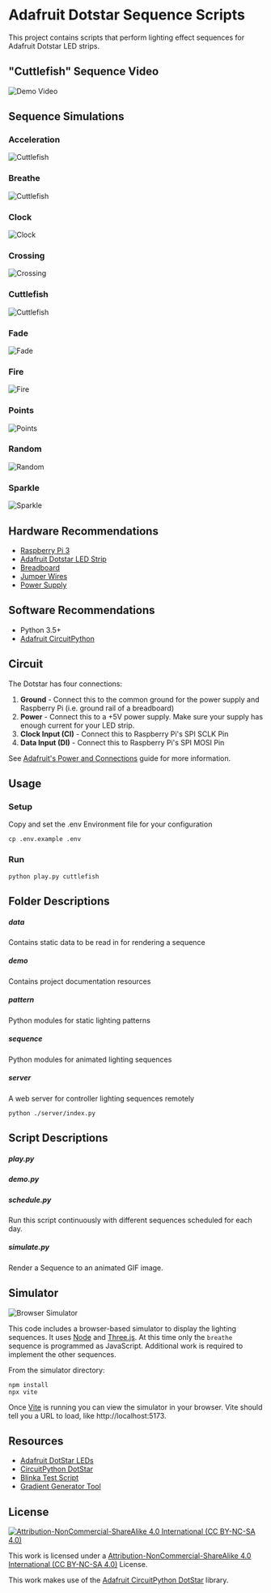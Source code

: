 # Adafruit Dotstar Sequence Scripts

This project contains scripts that perform lighting effect sequences for Adafruit Dotstar LED strips.

## "Cuttlefish" Sequence Video

![Demo Video](demo/cuttlefish-video.gif)

## Sequence Simulations

### Acceleration
![Cuttlefish](demo/acceleration.gif)

### Breathe
![Cuttlefish](demo/breathe.gif)

### Clock
![Clock](demo/clock.gif)

### Crossing
![Crossing](demo/crossing.gif)

### Cuttlefish
![Cuttlefish](demo/cuttlefish.gif)

### Fade
![Fade](demo/fade.gif)

### Fire
![Fire](demo/fire.gif)

### Points
![Points](demo/points.gif)

### Random
![Random](demo/random.gif)

### Sparkle
![Sparkle](demo/sparkle.gif)

## Hardware Recommendations

 - [Raspberry Pi 3](https://www.adafruit.com/category/105)
 - [Adafruit Dotstar LED Strip](https://learn.adafruit.com/adafruit-dotstar-leds)
 - [Breadboard](https://www.adafruit.com/product/239)
 - [Jumper Wires](https://www.adafruit.com/category/306)
 - [Power Supply](https://www.adafruit.com/product/1466)

## Software Recommendations

 - Python 3.5+
 - [Adafruit CircuitPython](https://github.com/adafruit/circuitpython)


## Circuit

The Dotstar has four connections:

1) **Ground** - Connect this to the common ground for the power supply and Raspberry Pi (i.e. ground rail of a breadboard)
2) **Power** - Connect this to a +5V power supply. Make sure your supply has enough current for your LED strip.
3) **Clock Input (CI)** - Connect this to Raspberry Pi's SPI SCLK Pin
4) **Data Input (DI)** - Connect this to Raspberry Pi's SPI MOSI Pin

See [Adafruit's Power and Connections](https://learn.adafruit.com/adafruit-dotstar-leds/power-and-connections) guide for more information.

## Usage

### Setup

Copy and set the .env Environment file for your configuration

```
cp .env.example .env
```

### Run

```
python play.py cuttlefish
```

## Folder Descriptions

##### data

Contains static data to be read in for rendering a sequence

##### demo
Contains project documentation resources

##### pattern

Python modules for static lighting patterns

##### sequence

Python modules for animated lighting sequences

##### server

A web server for controller lighting sequences remotely

```
python ./server/index.py
```

## Script Descriptions

##### play.py

##### demo.py

##### schedule.py

Run this script continuously with different sequences scheduled for each day.

##### simulate.py

Render a Sequence to an animated GIF image.

## Simulator

![Browser Simulator](demo/simulator.png)

This code includes a browser-based simulator to display the lighting sequences. It uses [Node](https://nodejs.org/)
and [Three.js](https://threejs.org/). At this time only the `breathe` sequence is programmed as JavaScript.
Additional work is required to implement the other sequences.

From the simulator directory:
```
npm install
npx vite
```

Once [Vite](https://vitejs.dev/) is running you can view the simulator in your browser. Vite should tell you a URL to load, like http://localhost:5173.

## Resources

- [Adafruit DotStar LEDs](https://learn.adafruit.com/adafruit-dotstar-leds/overview)
- [CircuitPython DotStar](https://learn.adafruit.com/circuitpython-essentials/circuitpython-dotstar)
- [Blinka Test Script](https://learn.adafruit.com/circuitpython-on-raspberrypi-linux/installing-circuitpython-on-raspberry-pi)
- [Gradient Generator Tool](https://learnui.design/tools/gradient-generator.html)

## License

[![Attribution-NonCommercial-ShareAlike 4.0 International (CC BY-NC-SA 4.0)](https://i.creativecommons.org/l/by-nd/2.0/88x31.png)](https://creativecommons.org/licenses/by-nc-sa/4.0/)

This work is licensed under a [Attribution-NonCommercial-ShareAlike 4.0 International (CC BY-NC-SA 4.0)](https://creativecommons.org/licenses/by-nc-sa/4.0/) License.

This work makes use of the [Adafruit CircuitPython DotStar](https://github.com/adafruit/Adafruit_CircuitPython_DotStar) library.
